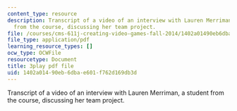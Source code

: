 ```yaml
---
content_type: resource
description: Transcript of a video of an interview with Lauren Merriman, a student
  from the course, discussing her team project.
file: /courses/cms-611j-creating-video-games-fall-2014/1402a01490eb6dbae601f762d169db3d_Od21y3eAwUo.pdf
file_type: application/pdf
learning_resource_types: []
ocw_type: OCWFile
resourcetype: Document
title: 3play pdf file
uid: 1402a014-90eb-6dba-e601-f762d169db3d
---
```

Transcript of a video of an interview with Lauren Merriman, a student from the course, discussing her team project.